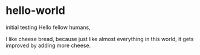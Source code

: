 # hello-world
initial testing
Hello fellow humans,

I like cheese bread, because just like almost everything in this world, it gets improved by adding more cheese.
